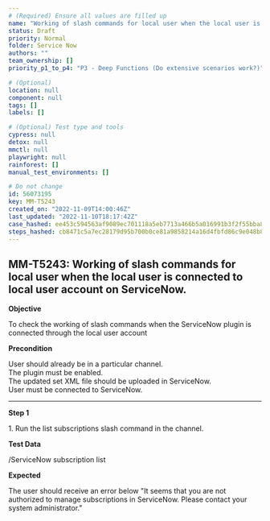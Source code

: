 ```yaml
---
# (Required) Ensure all values are filled up
name: "Working of slash commands for local user when the local user is connected to local user account on ServiceNow."
status: Draft
priority: Normal
folder: Service Now
authors: ""
team_ownership: []
priority_p1_to_p4: "P3 - Deep Functions (Do extensive scenarios work?)"

# (Optional)
location: null
component: null
tags: []
labels: []

# (Optional) Test type and tools
cypress: null
detox: null
mmctl: null
playwright: null
rainforest: []
manual_test_environments: []

# Do not change
id: 56073195
key: MM-T5243
created_on: "2022-11-09T14:00:46Z"
last_updated: "2022-11-10T18:17:42Z"
case_hashed: ee453c594563af9089ec701118a5eb7713a466b5a016991b3f2f55bba82beb6fe1224f580bdbeb50f8c81d6123be5da9
steps_hashed: cb8471c5a7ec28179d95b700b0ce81a9858214a16d4fbfd86c9e048b82c8fef2a33df70daeadf17394c07f8dad84b068
---
```


<!-- (Auto-generated) Based on frontmatter's "key" and "name" -->

## MM-T5243: Working of slash commands for local user when the local user is connected to local user account on ServiceNow.

**Objective**

To check the working of slash commands when the ServiceNow plugin is connected through the local user account

**Precondition**

User should already be in a particular channel.\
The plugin must be enabled.\
The updated set XML file should be uploaded in ServiceNow.\
User must be connected to ServiceNow.

---

**Step 1**

1\. Run the list subscriptions slash command in the channel.

**Test Data**

/ServiceNow subscription list

**Expected**

The user should receive an error below "It seems that you are not authorized to manage subscriptions in ServiceNow. Please contact your system administrator."
